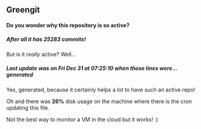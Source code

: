 ## Greengit

#### Do you wonder why this repository is so active?

##### After all it has 25283 commits!

But is it *really* active? Well...

##### Last update was on Fri Dec 31 at 07:25:10 when those lines were... generated

Yes, generated, because it certainly helps a lot to have such an active repo!

Oh and there was **26%** disk usage on the machine
where there is the cron updating this file.

Not the best way to monitor a VM in the cloud but it works! :)
